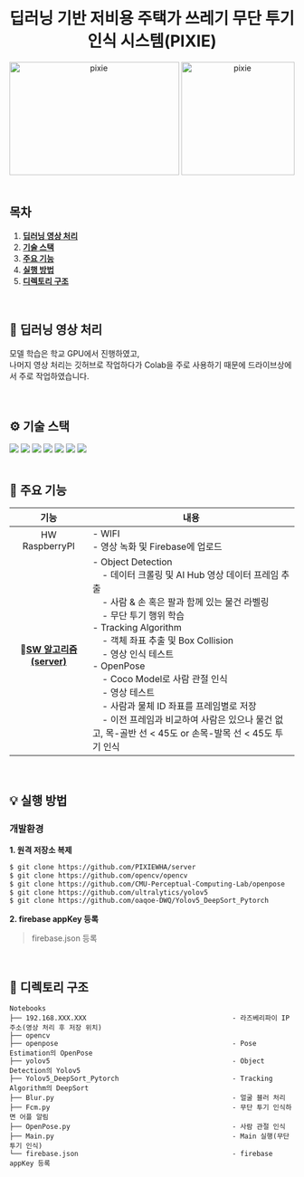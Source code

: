 <div align="center">
  <h1>딥러닝 기반 저비용 주택가 쓰레기 무단 투기 인식 시스템(PIXIE)</h1>
  <img src="https://user-images.githubusercontent.com/67186222/120105425-c8506f80-c193-11eb-8533-0be46aef75b4.jpg" alt="pixie" width="300px" height="200px">    <img src="https://user-images.githubusercontent.com/67186222/144769445-dba8e1d7-5bfe-40d8-a6df-c95ec628c409.png" alt="pixie" width="200px" height="200px">
  <br />
</div>
<br />

## 목차
1. [**딥러닝 영상 처리**](#1)
1. [**기술 스택**](#2)
1. [**주요 기능**](#3)
1. [**실행 방법**](#4)
1. [**디렉토리 구조**](#5)

<!-- 버전기록 특이사항 SEO HeadingsMap 웹성능최적화 구글애널리틱스통계-->
<br />

<div id="1"></div>

## 📖 딥러닝 영상 처리
모델 학습은 학교 GPU에서 진행하였고,</br>
나머지 영상 처리는 깃허브로 작업하다가 Colab을 주로 사용하기 때문에 드라이브상에서 주로 작업하였습니다.</br></br>
<br />

<div id="2"></div>

## ⚙️ 기술 스택
![](https://img.shields.io/badge/%20-raspberrypi4-red)
![](https://img.shields.io/badge/%20%20yolo-v5.0-black)
![](https://img.shields.io/badge/%20-deepsort-navy)
![](https://img.shields.io/badge/opencv-v4.5.2-brightgreen)
![](https://img.shields.io/badge/%20python-3.9.13-black)
![](https://img.shields.io/badge/pytorch-v1.9.0-black)
![](https://img.shields.io/badge/%20-colab-orange)
<br /><br />

<div id="3"></div>

## 📲 주요 기능

| <div align="center"/>기능                      | <div align="center"/>내용                                                  |
| :------------------------ | :---------------------------------------------------------------------------------------------------------------------------------- |
| <div align="center"/>HW RaspberryPI|- WIFI<br/>- 영상 녹화 및 Firebase에 업로드|
| <div align="center"/>🔗[**SW 알고리즘(server)**](https://github.com/yhyeonjg/server)|- Object Detection<br/>&nbsp;&nbsp;&nbsp;&nbsp;- 데이터 크롤링 및 AI Hub 영상 데이터 프레임 추출<br/>&nbsp;&nbsp;&nbsp;&nbsp;- 사람 & 손 혹은 팔과 함께 있는 물건 라벨링<br/>&nbsp;&nbsp;&nbsp;&nbsp;- 무단 투기 행위 학습<br/> - Tracking Algorithm<br/>&nbsp;&nbsp;&nbsp;&nbsp;- 객체 좌표 추출 및 Box Collision<br/>&nbsp;&nbsp;&nbsp;&nbsp;- 영상 인식 테스트<br/>- OpenPose<br/>&nbsp;&nbsp;&nbsp;&nbsp;- Coco Model로 사람 관절 인식<br/>&nbsp;&nbsp;&nbsp;&nbsp;- 영상 테스트<br/>&nbsp;&nbsp;&nbsp;&nbsp;- 사람과 물체 ID 좌표를 프레임별로 저장<br/>&nbsp;&nbsp;&nbsp;&nbsp;- 이전 프레임과 비교하여 사람은 있으나 물건 없고, 목-골반 선 < 45도 or 손목-발목 선 < 45도 투기 인식|

<br />

<div id="4"></div>

## 💡 실행 방법
### 개발환경
**1. 원격 저장소 복제**

```bash
$ git clone https://github.com/PIXIEWHA/server
$ git clone https://github.com/opencv/opencv
$ git clone https://github.com/CMU-Perceptual-Computing-Lab/openpose
$ git clone https://github.com/ultralytics/yolov5
$ git clone https://github.com/oaqoe-DWQ/Yolov5_DeepSort_Pytorch
```
**2. firebase appKey 등록**
> firebase.json 등록
<br/>

<div id="5"></div>

## 📂 디렉토리 구조

```
Notebooks
├── 192.168.XXX.XXX                                    - 라즈베리파이 IP 주소(영상 처리 후 저장 위치)
├── opencv
├── openpose                                           - Pose Estimation의 OpenPose
├── yolov5                                             - Object Detection의 Yolov5
├── Yolov5_DeepSort_Pytorch                            - Tracking Algorithm의 DeepSort
├── Blur.py                                            - 얼굴 블러 처리
├── Fcm.py                                             - 무단 투기 인식하면 어플 알림
├── OpenPose.py                                        - 사람 관절 인식
├── Main.py                                            - Main 실행(무단 투기 인식)
└── firebase.json                                      - firebase appKey 등록
```
<br/>